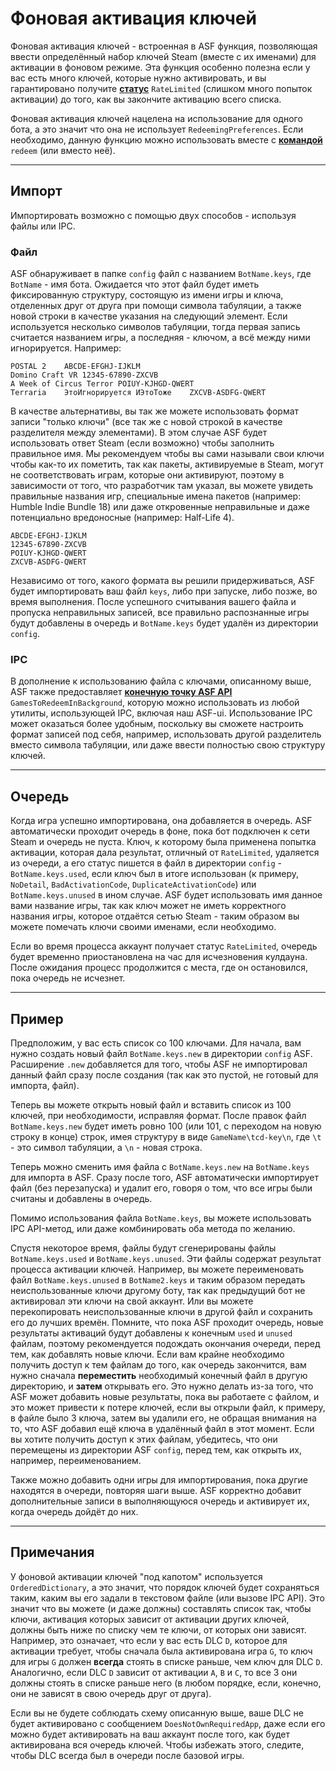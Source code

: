 # Фоновая активация ключей

Фоновая активация ключей - встроенная в ASF функция, позволяющая ввести определённый набор ключей Steam (вместе с их именами) для активации в фоновом режиме. Эта функция особенно полезна если у вас есть много ключей, которые нужно активировать, и вы гарантировано получите **[статус](https://github.com/JustArchiNET/ArchiSteamFarm/wiki/FAQ-ru-RU#user-content-Что-означают-разные-статусы-при-активации-ключа)** `RateLimited` (слишком много попыток активации) до того, как вы закончите активацию всего списка.

Фоновая активация ключей нацелена на использование для одного бота, а это значит что она не использует `RedeemingPreferences`. Если необходимо, данную функцию можно использовать вместе с **[командой](https://github.com/JustArchiNET/ArchiSteamFarm/wiki/Commands-ru-RU)** `redeem` (или вместо неё).

* * *

## Импорт

Импортировать возможно с помощью двух способов - используя файлы или IPC.

### Файл

ASF обнаруживает в папке `config` файл с названием `BotName.keys`, где `BotName` - имя бота. Ожидается что этот файл будет иметь фиксированную структуру, состоящую из имени игры и ключа, отделенных друг от друга при помощи символа табуляции, а также новой строки в качестве указания на следующий элемент. Если используется несколько символов табуляции, тогда первая запись считается названием игры, а последняя - ключом, а всё между ними игнорируется. Например:

```text
POSTAL 2	ABCDE-EFGHJ-IJKLM
Domino Craft VR	12345-67890-ZXCVB
A Week of Circus Terror	POIUY-KJHGD-QWERT
Terraria	ЭтоИгнорируется	ИЭтоТоже	ZXCVB-ASDFG-QWERT
```

В качестве альтернативы, вы так же можете использовать формат записи "только ключи" (все так же с новой строкой в качестве разделителя между элементами). В этом случае ASF будет использовать ответ Steam (если возможно) чтобы заполнить правильное имя. Мы рекомендуем чтобы вы сами называли свои ключи чтобы как-то их пометить, так как пакеты, активируемые в Steam, могут не соответствовать играм, которые они активируют, поэтому в зависимости от того, что разработчик там указал, вы можете увидеть правильные названия игр, специальные имена пакетов (например: Humble Indie Bundle 18) или даже откровенные неправильные и даже потенциально вредоносные (например: Half-Life 4).

```text
ABCDE-EFGHJ-IJKLM
12345-67890-ZXCVB
POIUY-KJHGD-QWERT
ZXCVB-ASDFG-QWERT
```

Независимо от того, какого формата вы решили придерживаться, ASF будет импортировать ваш файл `keys`, либо при запуске, либо позже, во время выполнения. После успешного считывания вашего файла и пропуска неправильных записей, все правильно распознанные игры будут добавлены в очередь и `BotName.keys` будет удалён из директории `config`.

### IPC

В дополнение к использованию файла с ключами, описанному выше, ASF также предоставляет **[конечную точку ASF API](https://github.com/JustArchiNET/ArchiSteamFarm/wiki/IPC-ru-RU#asf-api)** `GamesToRedeemInBackground`, которую можно использовать из любой утилиты, использующей IPC, включая наш ASF-ui. Использование IPC может оказаться более удобным, поскольку вы сможете настроить формат записей под себя, например, использовать другой разделитель вместо символа табуляции, или даже ввести полностью свою структуру ключей.

* * *

## Очередь

Когда игра успешно импортирована, она добавляется в очередь. ASF автоматически проходит очередь в фоне, пока бот подключен к сети Steam и очередь не пуста. Ключ, к которому была применена попытка активации, которая дала результат, отличный от `RateLimited`, удаляется из очереди, а его статус пишется в файл в директории `config` - `BotName.keys.used`, если ключ был в итоге использован (к примеру, `NoDetail`, `BadActivationCode`, `DuplicateActivationCode`) или `BotName.keys.unused` в ином случае. ASF будет использовать имя данное вами название игры, так как ключ может не иметь корректного названия игры, которое отдаётся сетью Steam - таким образом вы можете помечать ключи своими именами, если необходимо.

Если во время процесса аккаунт получает статус `RateLimited`, очередь будет временно приостановлена на час для исчезновения кулдауна. После ожидания процесс продолжится с места, где он остановился, пока очередь не исчезнет.

* * *

## Пример

Предположим, у вас есть список со 100 ключами. Для начала, вам нужно создать новый файл `BotName.keys.new` в директории `config` ASF. Расширение `.new` добавляется для того, чтобы ASF не импортировал данный файл сразу после создания (так как это пустой, не готовый для импорта, файл).

Теперь вы можете открыть новый файл и вставить список из 100 ключей, при необходимости, исправляя формат. После правок файл `BotName.keys.new` будет иметь ровно 100 (или 101, с переходом на новую строку в конце) строк, имея структуру в виде `GameName\tcd-key\n`, где `\t` - это символ табуляции, а `\n` - новая строка.

Теперь можно сменить имя файла с `BotName.keys.new` на `BotName.keys` для импорта в ASF. Сразу после того, ASF автоматически импортирует файл (без перезапуска) и удалит его, говоря о том, что все игры были считаны и добавлены в очередь.

Помимо использования файла `BotName.keys`, вы можете использовать IPC API-метод, или даже комбинировать оба метода по желанию.

Спустя некоторое время, файлы будут сгенерированы файлы `BotName.keys.used` и `BotName.keys.unused`. Эти файлы содержат результат процесса активации ключей. Например, вы можете переименовать файл `BotName.keys.unused` в `BotName2.keys` и таким образом передать неиспользованные ключи другому боту, так как предыдущий бот не активировал эти ключи на свой аккаунт. Или вы можете перекопировать неиспользованные ключи в другой файл и сохранить его до лучших времён. Помните, что пока ASF проходит очередь, новые результаты активаций будут добавлены к конечным `used` и `unused` файлам, поэтому рекомендуется подождать окончания очереди, перед тем, как добавлять новые ключи. Если вам крайне необходимо получить доступ к тем файлам до того, как очередь закончится, вам нужно сначала **переместить** необходимый конечный файл в другую директорию, и **затем** открывать его. Это нужно делать из-за того, что ASF может добавить новые результаты, пока вы работаете с файлом, и это может привести к потере ключей, если вы открыли файл, к примеру, в файле было 3 ключа, затем вы удалили его, не обращая внимания на то, что ASF добавил ещё ключа в удалённый файл в этот момент. Если вы хотите получить доступ к этих файлам, убедитесь, что они перемещены из директории ASF `config`, перед тем, как открыть их, например, переименованием.

Также можно добавить одни игры для импортирования, пока другие находятся в очереди, повторяя шаги выше. ASF корректно добавит дополнительные записи в выполняющуюся очередь и активирует их, когда очередь дойдёт до них.

* * *

## Примечания

У фоновой активации ключей "под капотом" используется `OrderedDictionary`, а это значит, что порядок ключей будет сохраняться таким, каким вы его задали в текстовом файле (или вызове IPC API). Это значит что вы можете (и даже должны) составлять список так, чтобы ключи, активация которых зависит от активации других ключей, должны быть ниже по списку чем те ключи, от которых они зависят. Например, это означает, что если у вас есть DLC `D`, которое для активации требует, чтобы сначала была активирована игра `G`, то ключ для игры `G` должен **всегда** стоять в списке раньше, чем ключ для DLC `D`. Аналогично, если DLC `D` зависит от активации `A`, `B` и `C`, то все 3 они должны стоять в списке раньше него (в любом порядке, если, конечно, они не зависят в свою очередь друг от друга).

Если вы не будете соблюдать схему описанную выше, ваше DLC не будет активировано с сообщением `DoesNotOwnRequiredApp`, даже если его можно будет активировать на ваш аккаунт после того, как будет активирована вся очередь ключей. Чтобы избежать этого, следите, чтобы DLC всегда был в очереди после базовой игры.